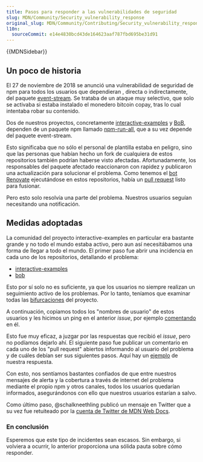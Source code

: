 ```yaml
---
title: Pasos para responder a las vulnerabilidades de seguridad
slug: MDN/Community/Security_vulnerability_response
original_slug: MDN/Community/Contributing/Security_vulnerability_response
l10n:
  sourceCommit: e14e4830bcd43de164623aaf787fbd695be31d91
---
```


{{MDNSidebar}}

## Un poco de historia

El 27 de noviembre de 2018 se anunció una vulnerabilidad de seguridad de npm para todos los usuarios que dependieran , directa o indirectamente, del paquete [event-stream](https://snyk.io/blog/malicious-code-found-in-npm-package-event-stream). Se trataba de un ataque muy selectivo, que solo se activaba si estaba instalado el monedero bitcoin copay, tras lo cual intentaba robar su contenido.

Dos de nuestros proyectos, concretamente [interactive-examples](https://github.com/mdn/interactive-examples/) y [BoB](https://github.com/mdn/bob/), dependen de un paquete npm llamado [npm-run-all](https://www.npmjs.com/package/npm-run-all), que a su vez depende del paquete event-stream.

Esto significaba que no sólo el personal de plantilla estaba en peligro, sino que las personas que habían hecho un fork de cualquiera de estos repositorios también podrían haberse visto afectadas. Afortunadamente, los responsables del paquete afectado reaccionaron con rapidez y publicaron una actualización para solucionar el problema. Como tenemos el [bot Renovate](https://github.com/marketplace/renovate) ejecutándose en estos repositorios, había un [pull request](https://github.com/mdn/interactive-examples/pull/1239/) listo para fusionar.

Pero esto solo resolvía una parte del problema. Nuestros usuarios seguían necesitando una notificación.

## Medidas adoptadas

La comunidad del proyecto interactive-examples en particular era bastante grande y no todo el mundo estaba activo, pero aun así necesitábamos una forma de llegar a todo el mundo. El primer paso fue abrir una incidencia en cada uno de los repositorios, detallando el problema:

- [interactive-examples](https://github.com/mdn/interactive-examples/issues/1242)
- [bob](https://github.com/mdn/bob/issues/184)

Esto por sí solo no es suficiente, ya que los usuarios no siempre realizan un seguimiento activo de los problemas. Por lo tanto, teníamos que examinar todas las [bifurcaciones](https://github.com/mdn/interactive-examples/network/members) del proyecto.

A continuación, copiamos todos los "nombres de usuario" de estos usuarios y les hicimos un ping en el anterior _issue_, por ejemplo [comentando](https://github.com/mdn/interactive-examples/issues/1242#issuecomment-442110598) en él.

Esto fue muy eficaz, a juzgar por las respuestas que recibió el _issue_, pero no podíamos dejarlo ahí. El siguiente paso fue publicar un comentario en cada uno de los "pull request" abiertos informando al usuario del problema y de cuáles debían ser sus siguientes pasos. Aquí hay un [ejemplo](https://github.com/mdn/interactive-examples/pull/1144) de nuestra respuesta.

Con esto, nos sentíamos bastantes confiados de que entre nuestros mensajes de alerta y la cobertura a través de internet del problema mediante el propio npm y otros canales, todos los usuarios quedarían informados, asegurándonos con ello que nuestros usuarios estarían a salvo.

Como último paso, @schalkneethling publicó un mensaje en Twitter que a su vez fue retuiteado por la [cuenta de Twitter de MDN Web Docs](https://twitter.com/schalkneethling/status/1067436637385179136).

### En conclusión

Esperemos que este tipo de incidentes sean escasos. Sin embargo, si volviera a ocurrir, lo anterior proporciona una sólida pauta sobre cómo responder.
